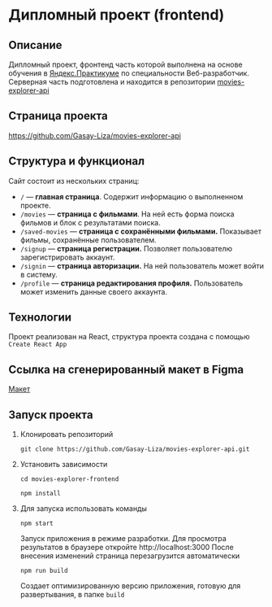 # Дипломный проект (frontend)

## Описание

Дипломный проект, фронтенд часть которой выполнена на основе обучения в  [Яндекс.Практикуме](https://praktikum.yandex.ru/)
по специальности Веб-разработчик. Серверная часть подготовлена и  находится в репозитории
[movies-explorer-api](https://github.com/Gasay-Liza/movies-explorer-api)

## Страница проекта

https://github.com/Gasay-Liza/movies-explorer-api

## Структура и функционал

Сайт состоит из нескольких страниц:

*  `/` — **главная страница**. Содержит информацию о выполненном проекте.
*  `/movies` — **страница с фильмами**. На ней есть форма поиска фильмов и блок с результатами поиска.
*  `/saved-movies` — **страница с сохранёнными фильмами.** Показывает фильмы, сохранённые пользователем.
*  `/signup` — **страница регистрации.** Позволяет пользователю зарегистрировать аккаунт.
*  `/signin` — **страница авторизации.** На ней пользователь может войти в систему.
*  `/profile` — **страница редактирования профиля.** Пользователь может изменить данные своего аккаунта.

## Технологии

Проект реализован на React, структура проекта создана с помощью `Create React App`

## Ссылка на сгенерированный макет в Figma

[Макет](https://www.figma.com/file/r0yOl9EKdJgLnATzGxYzXQ/Diploma-(Copy)?type=design&node-id=891%3A3857&t=Q5WhxzxHVRj2cOhH-1)

## Запуск проекта

1. Клонировать репозиторий

    `git clone https://github.com/Gasay-Liza/movies-explorer-api.git`

2. Установить зависимости

    `cd movies-explorer-frontend`

    `npm install`

3. Для запуска использовать команды

    `npm start`

    Запуск приложения в режиме разработки.
    Для просмотра результатов в браузере откройте http://localhost:3000
    После внесения изменений страница перезагрузится автоматически

    `npm run build`

    Создает оптимизированную версию приложения, готовую для развертывания, в папке `build`
